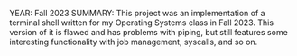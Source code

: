 YEAR: Fall 2023
SUMMARY:
This project was an implementation of a terminal shell written for my Operating Systems class in Fall 2023. This version of it is flawed and has problems with piping, but still features some interesting functionality with job management, syscalls, and so on.